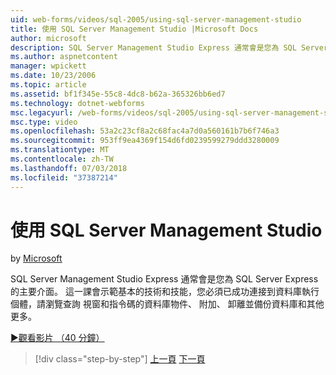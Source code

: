 ```yaml
---
uid: web-forms/videos/sql-2005/using-sql-server-management-studio
title: 使用 SQL Server Management Studio |Microsoft Docs
author: microsoft
description: SQL Server Management Studio Express 通常會是您為 SQL Server Express 的主要介面。 這一課將示範基本的技巧和 ski...
ms.author: aspnetcontent
manager: wpickett
ms.date: 10/23/2006
ms.topic: article
ms.assetid: bf1f345e-55c8-4dc8-b62a-365326bb6ed7
ms.technology: dotnet-webforms
msc.legacyurl: /web-forms/videos/sql-2005/using-sql-server-management-studio
msc.type: video
ms.openlocfilehash: 53a2c23cf8a2c68fac4a7d0a560161b7b6f746a3
ms.sourcegitcommit: 953ff9ea4369f154d6fd0239599279ddd3280009
ms.translationtype: MT
ms.contentlocale: zh-TW
ms.lasthandoff: 07/03/2018
ms.locfileid: "37387214"
---
```

<a name="using-sql-server-management-studio"></a>使用 SQL Server Management Studio
====================
by [Microsoft](https://github.com/microsoft)

SQL Server Management Studio Express 通常會是您為 SQL Server Express 的主要介面。 這一課會示範基本的技術和技能，您必須已成功連接到資料庫執行個體，請瀏覽查詢 視窗和指令碼的資料庫物件、 附加、 卸離並備份資料庫和其他更多。

[&#9654;觀看影片 （40 分鐘）](https://channel9.msdn.com/Blogs/ASP-NET-Site-Videos/using-sql-server-management-studio)

> [!div class="step-by-step"]
> [上一頁](connecting-your-web-application-to-sql-server-2005-express-edition.md)
> [下一頁](getting-started-with-reporting-services.md)
